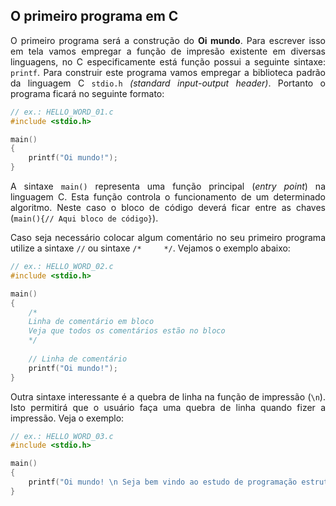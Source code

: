 ## O primeiro programa em C

<p align="justify">O primeiro programa será a construção do <b>Oi mundo</b>. Para escrever isso em tela vamos empregar a função de impresão existente em diversas linguagens, no C especificamente está função possui a seguinte sintaxe: <code>printf</code>. Para construir este programa vamos empregar a biblioteca padrão da linguagem C <code>stdio.h</code> <i>(standard input-output header)</i>. Portanto o programa ficará no seguinte formato:</p>

```c
// ex.: HELLO_WORD_01.c
#include <stdio.h>

main()
{
    printf("Oi mundo!");
}
```
<p align="justify">A sintaxe <code>main()</code> representa uma função principal (<i>entry point</i>) na linguagem C. Esta função controla o funcionamento de um determinado algoritmo. Neste caso o bloco de código deverá ficar entre as chaves (<code>main(){// Aqui bloco de código}</code>).</p>

<p align="justify">Caso seja necessário colocar algum comentário no seu primeiro programa utilize a sintaxe <code>//</code> ou sintaxe <code>/*     */</code>. Vejamos o exemplo abaixo:</p>

```c
// ex.: HELLO_WORD_02.c
#include <stdio.h>

main()
{
    /* 
    Linha de comentário em bloco
    Veja que todos os comentários estão no bloco
    */
    
    // Linha de comentário
    printf("Oi mundo!");
}
```
<p align="justify">Outra sintaxe interessante é a quebra de linha na função de impressão (<code>\n</code>). Isto permitirá que o usuário faça uma quebra de linha quando fizer a impressão. Veja o exemplo:</p>

```c
// ex.: HELLO_WORD_03.c
#include <stdio.h>

main()
{
    printf("Oi mundo! \n Seja bem vindo ao estudo de programação estruturada com linguagem C.");
}
```
